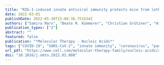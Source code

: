 ```yaml
---
title: "RIG-I-induced innate antiviral immunity protects mice from lethal SARS-CoV-2 infection"
date: 2022-03-01
publishDate: 2022-05-30T15:00:36.751634Z
authors: ["Samira Marx", "Beate M. Kümmerer", "Christian Grützner", "Hiroki Kato", "Martin Schlee", "Marcel Renn", "Eva Bartok", "Gunther Hartmann"]
publication_types: ["2"]
abstract: ""
featured: false
publication: "*Molecular Therapy - Nucleic Acids*"
tags: ["COVID-19", "SARS-CoV-2", "innate immunity", "coronavirus", "pandemic", "antiviral immunity", "emerging viruses", "K18-hACE2 mouse model", "MT: Oligonucleotides: Therapies and Applications", "nucleic acid immunity", "RIG-I", "type I IFN"]
url_pdf: "https://www.cell.com/molecular-therapy-family/nucleic-acids/abstract/S2162-2531(22)00036-1"
doi: "10.1016/j.omtn.2022.02.008"
---
```


